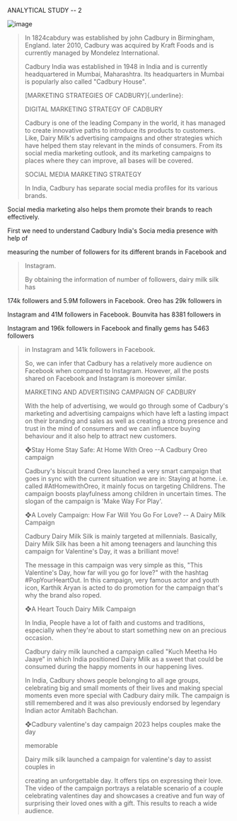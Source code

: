 ANALYTICAL STUDY -- 2

![image](https://github.com/sure-trust/G4_DM/assets/73131499/898db864-7f9c-42df-ab34-d26310d0c267)


> In 1824cabdury was established by john Cadbury in Birmingham, England.
> later 2010, Cadbury was acquired by Kraft Foods and is currently
> managed by Mondelez International.
>
> Cadbury India was established in 1948 in India and is currently
> headquartered in Mumbai, Maharashtra. Its headquarters in Mumbai is
> popularly also called "Cadbury House".
>
> [MARKETING STRATEGIES OF CADBURY]{.underline}:
>
> DIGITAL MARKETING STRATEGY OF CADBURY
>
> Cadbury is one of the leading Company in the world, it has managed to
> create innovative paths to introduce its products to customers. Like,
> Dairy Milk's advertising campaigns and other strategies which have
> helped them stay relevant in the minds of consumers. From its social
> media marketing outlook, and its marketing campaigns to places where
> they can improve, all bases will be covered.
>
> SOCIAL MEDIA MARKETING STRATEGY
>
> In India, Cadbury has separate social media profiles for its various
> brands.

Social media marketing also helps them promote their brands to reach
effectively.

First we need to understand Cadbury India's Socia media presence with
help of

measuring the number of followers for its different brands in Facebook
and

> Instagram.
>
> By obtaining the information of number of followers, dairy milk silk
> has

174k followers and 5.9M followers in Facebook. Oreo has 29k followers in

Instagram and 41M followers in Facebook. Bounvita has 8381 followers in

Instagram and 196k followers in Facebook and finally gems has 5463
followers

> in Instagram and 141k followers in Facebook.
>
> So, we can infer that Cadbury has a relatively more audience on
> Facebook when compared to Instagram. However, all the posts shared on
> Facebook and Instagram is moreover similar.
>
> MARKETING AND ADVERTISING CAMPAIGN OF CADBURY
>
> With the help of advertising, we would go through some of Cadbury's
> marketing and advertising campaigns which have left a lasting impact
> on their branding and sales as well as creating a strong presence and
> trust in the mind of consumers and we can influence buying behaviour
> and it also help to attract new customers.
>
> ❖Stay Home Stay Safe: At Home With Oreo --A Cadbury Oreo campaign
>
> Cadbury's biscuit brand Oreo launched a very smart campaign that goes
> in sync with the current situation we are in: Staying at home. i.e.
> called #AtHomewithOreo, it mainly focus on targeting Childrens. The
> campaign boosts playfulness among children in uncertain times. The
> slogan of the campaign is 'Make Way For Play'.
>
> ❖A Lovely Campaign: How Far Will You Go For Love? -- A Dairy Milk
> Campaign
>
> Cadbury Dairy Milk Silk is mainly targeted at millennials. Basically,
> Dairy Milk Silk has been a hit among teenagers and launching this
> campaign for Valentine's Day, it was a brilliant move!
>
> The message in this campaign was very simple as this, "This
> Valentine's Day, how far will you go for love?" with the hashtag
> #PopYourHeartOut. In this campaign, very famous actor and youth icon,
> Karthik Aryan is acted to do promotion for the campaign that's why the
> brand also roped.
>
> ❖A Heart Touch Dairy Milk Campaign
>
> In India, People have a lot of faith and customs and traditions,
> especially when they're about to start something new on an precious
> occasion.
>
> Cadbury dairy milk launched a campaign called "Kuch Meetha Ho Jaaye"
> in which India positioned Dairy Milk as a sweet that could be consumed
> during the happy moments in our happening lives.
>
> In India, Cadbury shows people belonging to all age groups,
> celebrating big and small moments of their lives and making special
> moments even more special with Cadbury dairy milk. The campaign is
> still remembered and it was also previously endorsed by legendary
> Indian actor Amitabh Bachchan.
>
> ❖Cadbury valentine's day campaign 2023 helps couples make the day
>
> memorable
>
> Dairy milk silk launched a campaign for valentine's day to assist
> couples in
>
> creating an unforgettable day. It offers tips on expressing their
> love. The video of the campaign portrays a relatable scenario of a
> couple celebrating valentines day and showcases a creative and fun way
> of surprising their loved ones with a gift. This results to reach a
> wide audience.
